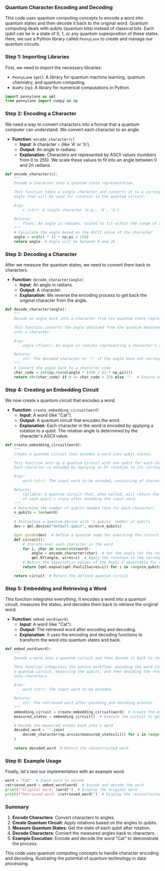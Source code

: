 ### Quantum Character Encoding and Decoding

This code uses quantum computing concepts to encode a word into quantum states and then decode it back to the original word. Quantum computing deals with qubits (quantum bits) instead of classical bits. Each qubit can be in a state of 0, 1, or any quantum superposition of these states. Here, we use a Python library called `PennyLane` to create and manage our quantum circuits.

### Step 1: Importing Libraries

First, we need to import the necessary libraries:
- `PennyLane` (`qml`): A library for quantum machine learning, quantum chemistry, and quantum computing.
- `NumPy` (`np`): A library for numerical computations in Python.

```python
import pennylane as qml
from pennylane import numpy as np
```

### Step 2: Encoding a Character

We need a way to convert characters into a format that a quantum computer can understand. We convert each character to an angle.

- **Function**: `encode_character(c)`
  - **Input**: A character `c` (like 'A' or 'b').
  - **Output**: An angle in radians.
  - **Explanation**: Characters are represented by ASCII values (numbers from 0 to 255). We scale these values to fit into an angle between 0 and 2π radians.

```python
def encode_character(c):
    """
    Encode a character into a quantum state representation.

    This function takes a single character and converts it to a corresponding
    angle that will be used for rotation in the quantum circuit.

    Args:
        c (str): A single character (e.g., 'A', 'b').

    Returns:
        float: An angle in radians, scaled to fit within the range of a qubit state.
    """
    # Calculate the angle based on the ASCII value of the character
    angle = ord(c) * (2 * np.pi / 256)
    return angle  # Angle will be between 0 and 2π
```

### Step 3: Decoding a Character

After we measure the quantum states, we need to convert them back to characters.

- **Function**: `decode_character(angle)`
  - **Input**: An angle in radians.
  - **Output**: A character.
  - **Explanation**: We reverse the encoding process to get back the original character from the angle.

```python
def decode_character(angle):
    """
    Decode an angle back into a character from its quantum state representation.

    This function converts the angle obtained from the quantum measurement back
    into a character.

    Args:
        angle (float): An angle in radians representing a character's state.

    Returns:
        str: The decoded character or '?' if the angle does not correspond to a valid ASCII character.
    """
    # Convert the angle back to a character code
    char_code = int(np.round(angle * (256 / (2 * np.pi))))
    return chr(char_code) if 0 <= char_code < 256 else '?'  # Ensure character is in valid range
```

### Step 4: Creating an Embedding Circuit

We now create a quantum circuit that encodes a word.

- **Function**: `create_embedding_circuit(word)`
  - **Input**: A word (like "Cat").
  - **Output**: A quantum circuit that encodes the word.
  - **Explanation**: Each character in the word is encoded by applying a rotation to a qubit. The rotation angle is determined by the character's ASCII value.

```python
def create_embedding_circuit(word):
    """
    Create a quantum circuit that encodes a word into qubit states.

    This function sets up a quantum circuit with one qubit for each character in the input word.
    Each character is encoded by applying an RY rotation to its corresponding qubit.

    Args:
        word (str): The input word to be encoded, consisting of characters.

    Returns:
        Callable: A quantum circuit that, when called, will return the expectation values 
        of each qubit's state after encoding the input word.
    """
    # Determine the number of qubits needed (one for each character)
    n_qubits = len(word)
    
    # Initialize a quantum device with 'n_qubits' number of qubits
    dev = qml.device("default.qubit", wires=n_qubits)

    @qml.qnode(dev)  # Define a quantum node for executing the circuit
    def circuit():
        # Iterate over each character in the word
        for i, char in enumerate(word):
            angle = encode_character(char)  # Get the angle for the character
            qml.RY(angle, wires=i)  # Apply the rotation to the corresponding qubit
        # Return the expectation values of the Pauli-Z observable for each qubit
        return [qml.expval(qml.PauliZ(wires=i)) for i in range(n_qubits)]

    return circuit  # Return the defined quantum circuit
```

### Step 5: Embedding and Retrieving a Word

This function integrates everything. It encodes a word into a quantum circuit, measures the states, and decodes them back to retrieve the original word.

- **Function**: `embed_word(word)`
  - **Input**: A word (like "Cat").
  - **Output**: The retrieved word after encoding and decoding.
  - **Explanation**: It uses the encoding and decoding functions to transform the word into quantum states and back.

```python
def embed_word(word):
    """
    Encode a word into a quantum circuit and then decode it back to retrieve the original word.

    This function integrates the entire workflow: encoding the word into qubit states using
    a quantum circuit, measuring the qubits, and then decoding the resulting states back
    into characters.

    Args:
        word (str): The input word to be encoded.

    Returns:
        str: The retrieved word after encoding and decoding process.
    """
    embedding_circuit = create_embedding_circuit(word)  # Create the embedding circuit
    measured_states = embedding_circuit()  # Execute the circuit to get measured states

    # Decode the measured states back into a word
    decoded_word = ''.join(
        decode_character(np.arccos(measured_states[i])) for i in range(len(measured_states))
    )
    
    return decoded_word  # Return the reconstructed word
```

### Step 6: Example Usage

Finally, let's test our implementation with an example word.

```python
word = "Cat"  # Input word to encode
retrieved_word = embed_word(word)  # Encode and decode the word
print(f"Original word: {word}")  # Display the original word
print(f"Retrieved word: {retrieved_word}")  # Display the reconstructed word
```

### Summary

1. **Encode Characters**: Convert characters to angles.
2. **Create Quantum Circuit**: Apply rotations based on the angles to qubits.
3. **Measure Quantum States**: Get the state of each qubit after rotation.
4. **Decode Characters**: Convert the measured angles back to characters.
5. **Example Execution**: Encode and decode the word "Cat" to demonstrate the process.

This code uses quantum computing concepts to handle character encoding and decoding, illustrating the potential of quantum technology in data processing.